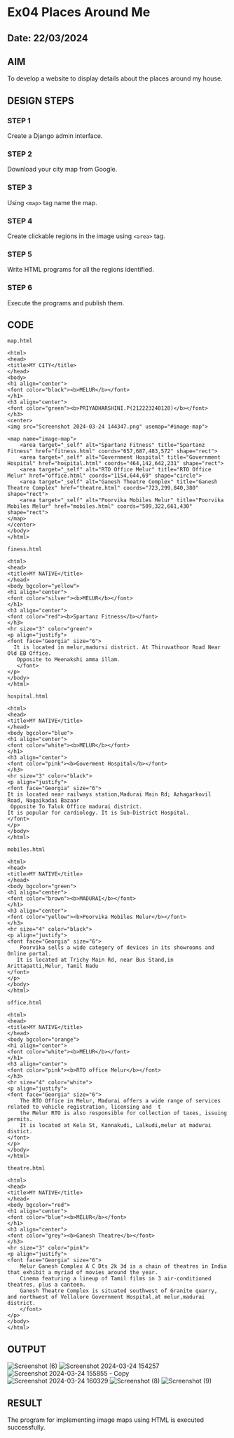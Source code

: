 # Ex04 Places Around Me
## Date: 22/03/2024

## AIM
To develop a website to display details about the places around my house.

## DESIGN STEPS

### STEP 1
Create a Django admin interface.

### STEP 2
Download your city map from Google.

### STEP 3
Using ```<map>``` tag name the map.

### STEP 4
Create clickable regions in the image using ```<area>``` tag.

### STEP 5
Write HTML programs for all the regions identified.

### STEP 6
Execute the programs and publish them.

## CODE
```
map.html

<html>
<head>
<title>MY CITY</title>
</head>
<body>
<h1 align="center">
<font color="black"><b>MELUR</b></font>
</h1>
<h3 align="center">
<font color="green"><b>PRIYADHARSHINI.P(212223240128)</b></font>
</h3>
<center>
<img src="Screenshot 2024-03-24 144347.png" usemap="#image-map">

<map name="image-map">
    <area target="_self" alt="Spartanz Fitness" title="Spartanz Fitness" href="fitness.html" coords="657,687,483,572" shape="rect">
    <area target="_self" alt="Government Hospital" title="Government Hospital" href="hospital.html" coords="464,142,642,231" shape="rect">
    <area target="_self" alt="RTO Office Melur" title="RTO Office Melur" href="office.html" coords="1154,644,69" shape="circle">
    <area target="_self" alt="Ganesh Theatre Complex" title="Ganesh Theatre Complex" href="theatre.html" coords="723,299,840,380" shape="rect">
    <area target="_self" alt="Poorvika Mobiles Melur" title="Poorvika Mobiles Melur" href="mobiles.html" coords="509,322,661,430" shape="rect">
</map>
</center>
</body>
</html>

finess.html

<html>
<head>
<title>MY NATIVE</title>
</head>
<body bgcolor="yellow">
<h1 align="center">
<font color="silver"><b>MELUR</b></font>
</h1>
<h3 align="center">
<font color="red"><b>Spartanz Fitness</b></font>
</h3>
<hr size="3" color="green">
<p align="justify">
<font face="Georgia" size="6">
  It is located in melur,madursi district. At Thiruvathoor Road Near Old EB Office.
   Opposite to Meenakshi amma illam.
   </font>
</p>
</body>
</html>

hospital.html

<html>
<head>
<title>MY NATIVE</title>
</head>
<body bgcolor="blue">
<h1 align="center">
<font color="white"><b>MELUR</b></font>
</h1>
<h3 align="center">
<font color="pink"><b>Goverment Hospital</b></font>
</h3>
<hr size="3" color="black">
<p align="justify">
<font face="Georgia" size="6">
It is located near railways station,Madurai Main Rd; Azhagarkovil Road, Nagaikadai Bazaar
 Opposite To Taluk Office madurai district.
It is popular for cardiology. It is Sub-District Hospital.
</font>
</p>
</body>
</html>

mobiles.html

<html>
<head>
<title>MY NATIVE</title>
</head>
<body bgcolor="green">
<h1 align="center">
<font color="brown"><b>MADURAI</b></font>
</h1>
<h3 align="center">
<font color="yellow"><b>Poorvika Mobiles Melur</b></font>
</h3>
<hr size="4" color="black">
<p align="justify">
<font face="Georgia" size="6">
    Poorvika sells a wide category of devices in its showrooms and Online portal.
   It is located at Trichy Main Rd, near Bus Stand,in Arittapatti,Melur, Tamil Nadu
</font>
</p>
</body>
</html>

office.html

<html>
<head>
<title>MY NATIVE</title>
</head>
<body bgcolor="orange">
<h1 align="center">
<font color="white"><b>MELUR</b></font>
</h1>
<h3 align="center">
<font color="pink"><b>RTO office Melur</b></font>
</h3>
<hr size="4" color="white">
<p align="justify">
<font face="Georgia" size="6">
    The RTO Office in Melur, Madurai offers a wide range of services related to vehicle registration, licensing and  t
    the Melur RTO is also responsible for collection of taxes, issuing permits. 
    It is located at Kela St, Kannakudi, Lalkudi,melur at madurai distict.
</font>
</p>
</body>
</html>

theatre.html

<html>
<head>
<title>MY NATIVE</title>
</head>
<body bgcolor="red">
<h1 align="center">
<font color="blue"><b>MELUR</b></font>
</h1>
<h3 align="center">
<font color="grey"><b>Ganesh Theatre</b></font>
</h3>
<hr size="3" color="pink">
<p align="justify">
<font face="Georgia" size="6">
    Melur Ganesh Complex A C Dts 2k 3d is a chain of theatres in India that exhibit a myriad of movies around the year. 
    Cinema featuring a lineup of Tamil films in 3 air-conditioned theatres, plus a canteen.
    Ganesh Theatre Complex is situated southwest of Granite quarry, and northwest of Vellalore Government Hospital,at melur,madurai district.
    </font>
</p>
</body>
</html>
```
## OUTPUT
![Screenshot (6)](https://github.com/priyadharshini210/NearMe/assets/148514638/4de3ebfa-7c07-4b57-8efb-586ddee72cfa)
![Screenshot 2024-03-24 154257](https://github.com/priyadharshini210/NearMe/assets/148514638/a7cc2bf4-c2d9-4dea-8a1a-57aa9f1c6fda)
![Screenshot 2024-03-24 155855 - Copy](https://github.com/priyadharshini210/NearMe/assets/148514638/c60239f7-35fc-430c-a82d-c461b282fa64)
![Screenshot 2024-03-24 160329](https://github.com/priyadharshini210/NearMe/assets/148514638/37c27692-4f3e-48a0-b4cb-9ff4c0dde1c7)
![Screenshot (8)](https://github.com/priyadharshini210/NearMe/assets/148514638/1e4d08b0-0073-43b8-a8d6-3aa442f4bfeb)
![Screenshot (9)](https://github.com/priyadharshini210/NearMe/assets/148514638/cbd3b47b-a6a8-488e-8402-36c4db8f592e)

## RESULT
The program for implementing image maps using HTML is executed successfully.
